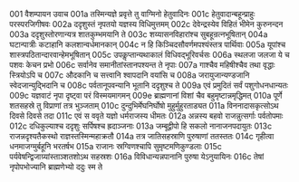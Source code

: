 001	वैशम्पायन उवाच
001a	तस्मिन्यज्ञे प्रवृत्ते तु वाग्मिनो हेतुवादिनः
001c	हेतुवादान्बहून्प्राहुः परस्परजिगीषवः
002a	ददृशुस्तं नृपतयो यज्ञस्य विधिमुत्तमम्
002c	देवेन्द्रस्येव विहितं भीमेन कुरुनन्दन
003a	ददृशुस्तोरणान्यत्र शातकुम्भमयानि ते
003c	शय्यासनविहारांश्च सुबहून्रत्नभूषितान्
004a	घटान्पात्रीः कटाहानि कलशान्वर्धमानकान्
004c	न हि किञ्चिदसौवर्णमपश्यंस्तत्र पार्थिवाः
005a	यूपांश्च शास्त्रपठितान्दारवान्हेमभूषितान्
005c	उपकॢप्तान्यथाकालं विधिवद्भूरिवर्चसः
006a	स्थलजा जलजा ये च पशवः केचन प्रभो
006c	सर्वानेव समानीतांस्तानपश्यन्त ते नृपाः
007a	गाश्चैव महिषीश्चैव तथा वृद्धाः स्त्रियोऽपि च
007c	औदकानि च सत्त्वानि श्वापदानि वयांसि च
008a	जरायुजान्यण्डजानि स्वेदजान्युद्भिदानि च
008c	पर्वतानूपवन्यानि भूतानि ददृशुश्च ते
009a	एवं प्रमुदितं सर्वं पशुगोधनधान्यतः
009c	यज्ञवाटं नृपा दृष्ट्वा परं विस्मयमागमन्
009e	ब्राह्मणानां विशां चैव बहुमृष्टान्नमृद्धिमत्
010a	पूर्णे शतसहस्रे तु विप्राणां तत्र भुञ्जताम्
010c	दुन्दुभिर्मेघनिर्घोषो मुहुर्मुहुरताड्यत
011a	विननादासकृत्सोऽथ दिवसे दिवसे तदा
011c	एवं स ववृते यज्ञो धर्मराजस्य धीमतः
012a	अन्नस्य बहवो राजन्नुत्सर्गाः पर्वतोपमाः
012c	दधिकुल्याश्च ददृशुः सर्पिषश्च ह्रदाञ्जनाः
013a	जम्बूद्वीपो हि सकलो नानाजनपदायुतः
013c	राजन्नदृश्यतैकस्थो राज्ञस्तस्मिन्महाक्रतौ
014a	तत्र जातिसहस्राणि पुरुषाणां ततस्ततः
014c	गृहीत्वा धनमाजग्मुर्बहूनि भरतर्षभ
015a	राजानः स्रग्विणश्चापि सुमृष्टमणिकुण्डलाः
015c	पर्यवेषन्द्विजाग्र्यांस्ताञ्शतशोऽथ सहस्रशः
016a	विविधान्यन्नपानानि पुरुषा येऽनुयायिनः
016c	तेषां नृपोपभोज्यानि ब्राह्मणेभ्यो ददुः स्म ते
